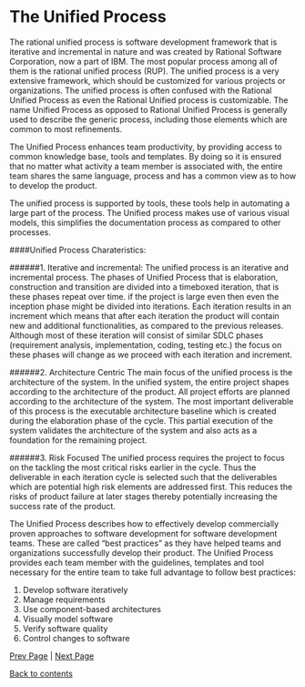 # The Unified Process

The rational unified process is software development framework that is iterative and incremental in nature and was created by Rational Software Corporation, now a part of IBM. The most popular process among all of them is the rational unified process (RUP). 
The unified process is a very extensive framework, which should be customized for various projects or organizations. The unified process is often confused with the Rational Unified Process as even the Rational Unified process is customizable. The name Unified Process as opposed to Rational Unified Process is generally used to describe the generic process, including those elements which are common to most refinements.

The Unified Process enhances team productivity,  by providing access to common knowledge base, tools and templates. By doing so it is ensured that no matter what activity a team member is associated with, the entire team shares the same language, process and has a common view as to how to develop the product.

The unified process is supported by tools, these tools help in automating a large part of the process. The Unified process makes use of various visual models, this simplifies the documentation process as compared to other processes.

####Unified Process Charateristics:

######1. Iterative and incremental:
    The unified process is an iterative and incremental process. The phases of Unified Process that is elaboration, construction and transition are divided into a timeboxed iteration, that is these phases repeat over time. if the project is large even then even the inception phase might be divided into iterations. Each iteration results in an increment which means that after each iteration the product will contain new and additional functionalities, as compared to the previous releases. Although most of these iteration will consist of similar SDLC phases (requirement analysis, implementation, coding, testing etc.) the focus on these phases will change as we proceed with each iteration and increment.

######2. Architecture Centric
The main focus of the unified process is the architecture of the system. In the unified system, the entire project shapes according to the architecture of the product. All project efforts are planned according to the architecture of the system. The most important deliverable of this process is the executable architecture baseline which is created during the elaboration phase of the cycle. This partial execution of the system validates the architecture of the system and also acts as a foundation for the remaining project.

######3. Risk Focused
The unified process requires the project to focus on the tackling the most critical risks earlier in the cycle. Thus the deliverable in each iteration cycle is selected such that the deliverables which are potential high risk elements are addressed first. This reduces the risks of product failure at later stages thereby potentially increasing the success rate of the product.

The Unified Process describes how to effectively develop commercially proven approaches to software development for software development teams. These are called “best practices” as they have helped teams and organizations successfully develop their product. The Unified Process provides each team member with the guidelines, templates and tool necessary for the entire team to take full advantage to follow best practices: 

1. Develop software iteratively
2. Manage requirements 
3. Use component-based architectures
4. Visually model software
5. Verify software quality
6. Control changes to software 




[Prev Page](https://github.com/Krithika-Balan2290/Rational-Unified-Process/blob/master/docs/Intro_Software_development.md) | [Next Page](https://github.com/Krithika-Balan2290/Rational-Unified-Process/blob/master/docs/life_Cycle.md)

[Back to contents](https://github.com/Krithika-Balan2290/Rational-Unified-Process/blob/master/Index.md)

